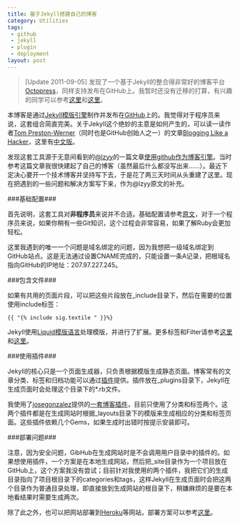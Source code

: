 ```yaml
---
title: 基于Jekyll搭建自己的博客
category: Utilities
tags:
 - github
 - jekyll
 - plugin
 - deployment
layout: post
---
```


>\[Update 2011-09-05\] 发现了一个基于Jekyll的整合得非常好的博客平台[Octopress](http://octopress.org/)，同样支持发布在GitHub上。我暂时还没有迁移的打算，有兴趣的同学可以参考[这里](http://yavaeye.com/p/show/hello-octopress)和[这里](http://rednaxelafx.github.com/blog/2011/09/04/test-page/)。

本博客是通过[Jekyll模版引擎](http://github.com/mojombo/jekyll)制作并发布在[GitHub](http://github.com)上的。我觉得对于程序员来说，这套组合简直完美。关于Jekyll这个绝妙的主意是如何产生的，可以读一读作者[Tom Preston-Werner](https://github.com/mojombo/)（同时也是GitHub创始人之一）的文章[Blogging Like a Hacker](http://tom.preston-werner.com/2008/11/17/blogging-like-a-hacker.html)，这里有[中文版](http://kyle.xlau.org/2009/08/13/blogging-like-a-hacker.html)。

发现这套工具源于无意间看到的[@lzyy](http://twitter.com/lzyy)的一篇文章[使用github作为博客引擎](http://blog.leezhong.com/tech/2010/08/25/make-github-as-blog-engine.html)。当时参考这篇文章我很快建起了自己的博客（虽然最后什么都没写出来……）。最近下定决心要开一个技术博客并坚持写下去，于是花了两三天时间从头重建了这里。现在把遇到的一些问题和解决方案写下来，作为@lzyy原文的补充。

###基础配置###

首先说明，这套工具对**非程序员**来说并不合适。基础配置请参考[原文](http://blog.leezhong.com/tech/2010/08/25/make-github-as-blog-engine.html)，对于一个程序员来说，如果你稍有一些Git知识，这个过程会非常容易，如果了解Ruby会更加轻松。

这里我遇到的唯一一个问题是域名绑定的问题，因为我想把一级域名绑定到GitHub站点。这是无法通过设置CNAME完成的，只能设置一条A记录，把根域名指向GitHub的IP地址：207.97.227.245。

###包含文件###

如果有共用的页面片段，可以把这些片段放在\_include目录下，然后在需要的位置使用include标签：

	{{ "{% include sig.textile " }}%}

Jekyll使用[Liquid模版语言](http://www.liquidmarkup.org/)处理模版，并进行了扩展。更多标签和Filter请参考[这里](https://github.com/shopify/liquid/wiki/liquid-for-designers)和[这里](https://github.com/mojombo/jekyll/wiki/Liquid-Extensions)。

###使用插件###

Jekyll的核心只是一个页面生成器，只负责根据模版生成静态页面。博客常有的文章分类、标签和归档功能可以通过[插件](https://github.com/mojombo/jekyll/wiki/Plugins)提供。插件放在\_plugins目录下，Jekyll在生成页面时会处理这个目录下的\*.rb文件。

我使用了[josegonzalez](https://github.com/josegonzalez)提供的[一套博客插件](https://github.com/josegonzalez/josediazgonzalez.com/tree/master/_plugins)，目前只使用了分类和标签两个。这两个插件都是在生成网站时根据\_layouts目录下的模版来生成相应的分类和标签页面。这些插件依赖几个Gems，如果生成时出错时按提示安装即可。

###部署问题###

注意，因为安全问题，GibHub在生成网站时是不会调用用户目录中的插件的。如果想使用插件，一个方案是在本地生成网站，然后把\_site目录作为一个项目放在GitHub上，这个方案我没有尝试；目前针对我使用的两个插件，我把它们的生成目录指向了项目根目录下的categories和tags，这样Jekyll在生成页面时会把这两个目录作为普通目录处理，即直接放到生成网站的根目录下，稍嫌麻烦的是要在本地看结果时需要生成两次。

除了此之外，也可以把网站部署到[Heroku](http://www.heroku.com/)等网站，部署方案可以参考[这里](https://github.com/mojombo/jekyll/wiki/Deployment)。




